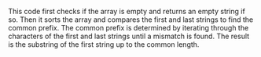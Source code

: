 This code first checks if the array is empty and returns an empty string if so. Then it sorts the array and compares the first and last strings to find the common prefix. The common prefix is determined by iterating through the characters of the first and last strings until a mismatch is found. The result is the substring of the first string up to the common length.​
